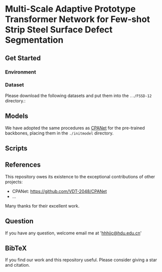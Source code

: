 # Multi-Scale Adaptive Prototype Transformer Network for Few-shot Strip Steel Surface Defect Segmentation





## Get Started

### Environment

### Dataset

Please download the following datasets and put them into the `../FSSD-12` directory.:

## Models

We have adopted the same procedures as [CPANet](https://github.com/VDT-2048/CPANet) for the pre-trained backbones, placing them in the `./initmodel` directory. 

## Scripts

## References

This repository owes its existence to the exceptional contributions of other projects:

* CPANet: https://github.com/VDT-2048/CPANet
* ...

Many thanks for their excellent work.

## Question
If you have any question, welcome email me at 'hhhjjc@hdu.edu.cn'


## BibTeX

If you find our work and this repository useful. Please consider giving a star and citation.

```bibtex

```
